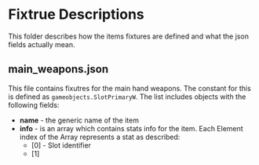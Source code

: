 # Fixtrue Descriptions

This folder describes how the items fixtures are defined and what the json fields actually mean.

## main_weapons.json

This file contains fixutres for the main hand weapons. The constant for this is defined as `gameobjects.SlotPrimaryW`. The list includes objects with the following fields:

- **name** - the generic name of the item
- **info** - is an array which contains stats info for the item. Each Element index of the Array represents a stat as described:
  - [0] - Slot identifier
  - [1]